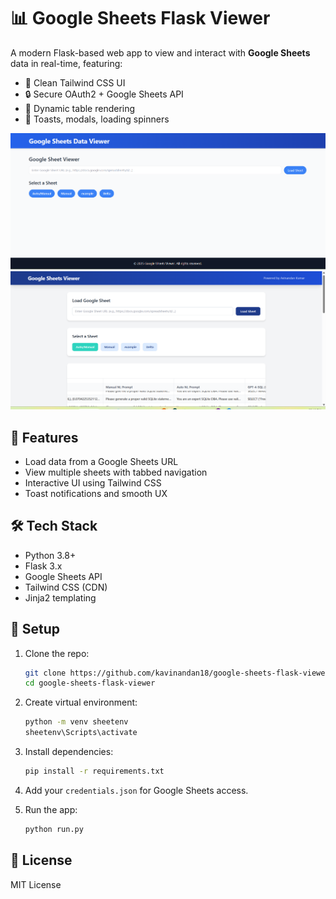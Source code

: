 # 📊 Google Sheets Flask Viewer

A modern Flask-based web app to view and interact with **Google Sheets** data in real-time, featuring:

* 🧠 Clean Tailwind CSS UI
* 🔒 Secure OAuth2 + Google Sheets API
* 📁 Dynamic table rendering
* 🧪 Toasts, modals, loading spinners

![Screenshot](images/image.png)
![Screenshot](images/images1.png)
## 🚀 Features

* Load data from a Google Sheets URL
* View multiple sheets with tabbed navigation
* Interactive UI using Tailwind CSS
* Toast notifications and smooth UX

## 🛠️ Tech Stack

* Python 3.8+
* Flask 3.x
* Google Sheets API
* Tailwind CSS (CDN)
* Jinja2 templating

## 🔐 Setup

1. Clone the repo:

   ```bash
   git clone https://github.com/kavinandan18/google-sheets-flask-viewer.git
   cd google-sheets-flask-viewer
   ```

2. Create virtual environment:

   ```bash
   python -m venv sheetenv
   sheetenv\Scripts\activate
   ```

3. Install dependencies:

   ```bash
   pip install -r requirements.txt
   ```

4. Add your `credentials.json` for Google Sheets access.

5. Run the app:

   ```bash
   python run.py
   ```

## 🧾 License

MIT License

